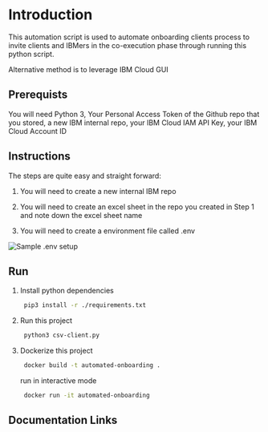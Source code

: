 # Introduction

This automation script is used to automate onboarding clients process to invite clients and IBMers in the co-execution phase through running this python script.

Alternative method is to leverage IBM Cloud GUI

## Prerequists

You will need Python 3, Your Personal Access Token of the Github repo that you stored, a new IBM internal repo, your IBM Cloud IAM API Key, your IBM Cloud Account ID

## Instructions

The steps are quite easy and straight forward:

1. You will need to create a new internal IBM repo

2. You will need to create an excel sheet in the repo you created in Step 1 and note down the excel sheet name

3. You will need to create a environment file called .env

![Sample .env setup](environmentVariable.png?raw=true ".env")


## Run

1. Install python dependencies
   ```bash
    pip3 install -r ./requirements.txt
   ```

2. Run this project
   ```bash
    python3 csv-client.py
   ```

3. Dockerize this project
   ```bash
    docker build -t automated-onboarding .
   ```
   run in interactive mode

   ```bash
    docker run -it automated-onboarding
   ```
## Documentation Links
   